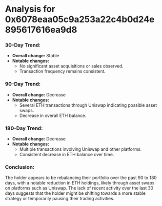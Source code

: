 # Analysis for 0x6078eaa05c9a253a22c4b0d24e895617616ea9d8

### 30-Day Trend:
- **Overall change:** Stable
- **Notable changes:**
  - No significant asset acquisitions or sales observed.
  - Transaction frequency remains consistent.

### 90-Day Trend:
- **Overall change:** Decrease
- **Notable changes:**
  - Several ETH transactions through Uniswap indicating possible asset swaps.
  - Decrease in overall ETH balance.

### 180-Day Trend:
- **Overall change:** Decrease
- **Notable changes:**
  - Multiple transactions involving Uniswap and other platforms.
  - Consistent decrease in ETH balance over time.

### Conclusion:
The holder appears to be rebalancing their portfolio over the past 90 to 180 days, with a notable reduction in ETH holdings, likely through asset swaps on platforms such as Uniswap. The lack of recent activity over the last 30 days suggests that the holder might be shifting towards a more stable strategy or temporarily pausing their trading activities.